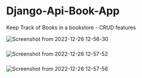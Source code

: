 # Django-Api-Book-App
Keep Track of Books in a bookstore - CRUD features


![Screenshot from 2022-12-26 12-56-30](https://user-images.githubusercontent.com/46927702/209541629-512e82af-b76a-4f7d-97ec-23abdf7a638d.png)
### 

![Screenshot from 2022-12-26 12-57-52](https://user-images.githubusercontent.com/46927702/209541633-9eecc52c-7965-4140-8ebb-1d1622b4669e.png)
###

![Screenshot from 2022-12-26 12-57-56](https://user-images.githubusercontent.com/46927702/209541635-b7066d6a-6ef5-4db6-a542-47a4a3f5fcb9.png)
###

